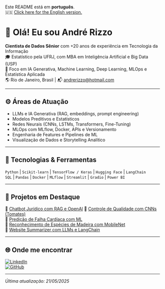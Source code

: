 <br>Este README está em **português**.  
🇺🇸 [Click here for the English version.](README_EN.md)

# 👋 Olá! Eu sou André Rizzo

**Cientista de Dados Sênior** com +20 anos de experiência em Tecnologia da Informação  
🎓 Estatístico pela UFRJ, com MBA em Inteligência Artificial e Big Data (USP)  
🎯 Foco em IA Generativa, Machine Learning, Deep Learning, MLOps e Estatística Aplicada  
🌎 Rio de Janeiro, Brasil | 📬 andrerizzo@hotmail.com

---

## ⚙️ Áreas de Atuação

- LLMs e IA Generativa (RAG, embeddings, prompt engineering)
- Modelos Preditivos e Estatísticos
- Redes Neurais (CNNs, LSTMs, Transformers, Fine-Tuning)
- MLOps com MLflow, Docker, APIs e Versionamento
- Engenharia de Features e Pipelines de ML
- Visualização de Dados e Storytelling Analítico

---

## 🧰 Tecnologias & Ferramentas

`Python` | `Scikit-learn` | `TensorFlow / Keras` | `Hugging Face` | `LangChain`  
`SQL` | `Pandas` | `Docker` | `MLflow` | `Streamlit` | `Gradio` | `Power BI`

---

## 🚀 Projetos em Destaque

🔹 [Chatbot Jurídico com RAG e OpenAI](https://github.com/andrerizzo/lgpd-rag-chatbot)
🔹 [Controle de Qualidade com CNNs (Tomates)](https://github.com/andrerizzo/CNN_para_Controle_de_Qualidade)  
🔹 [Predição de Falha Cardíaca com ML](https://github.com/andrerizzo/Heart_Failure_Prediction_ML)  
🔹 [Reconhecimento de Espécies de Madeira com MobileNet](https://github.com/andrerizzo/Wood_Species_Classification)  
🔹 [Website Summarizer com LLMs e LangChain](https://github.com/andrerizzo/website_summarizer)  

---

## 🌐 Onde me encontrar

[![LinkedIn](https://img.shields.io/badge/LinkedIn-Perfil-0077B5?logo=linkedin&logoColor=white)](https://www.linkedin.com/in/andrerizzo1)  
[![GitHub](https://img.shields.io/badge/GitHub-Portfólio-181717?logo=github&logoColor=white)](https://github.com/andrerizzo)

---

*Última atualização: 21/05/2025*
